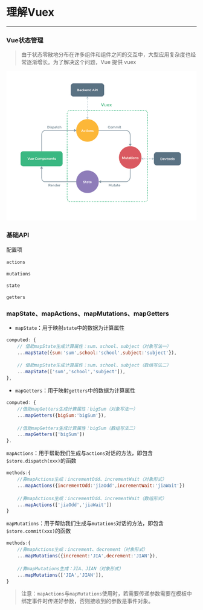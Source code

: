 # 理解Vuex

---

### Vue状态管理

> 由于状态零散地分布在许多组件和组件之间的交互中，大型应用复杂度也经常逐渐增长。为了解决这个问题，Vue 提供 vuex

![Vuex](../img/vuex.png)

### 基础API

配置项

`actions`

`mutations`

`state`

`getters`


### mapState、mapActions、mapMutations、mapGetters

* `mapState`：用于映射`state`中的数据为计算属性

```javascript
computed: {
  	// 借助mapState生成计算属性：sum、school、subject（对象写法一）
    ...mapState({sum:'sum',school:'school',subject:'subject'}),

  	// 借助mapState生成计算属性：sum、school、subject（数组写法二）
  	...mapState(['sum','school','subject']),
},
```

* `mapGetters`：用于映射`getters`中的数据为计算属性

```javascript
computed: {
    //借助mapGetters生成计算属性：bigSum（对象写法一）
    ...mapGetters({bigSum:'bigSum'}),

    //借助mapGetters生成计算属性：bigSum（数组写法二）
    ...mapGetters(['bigSum'])
}.
```

`mapActions`：用于帮助我们生成与`actions`对话的方法，即包含`$store.dispatch(xxx)`的函数

```javascript
methods:{
    //靠mapActions生成：incrementOdd、incrementWait（对象形式）
    ...mapActions({incrementOdd:'jiaOdd',incrementWait:'jiaWait'})

    //靠mapActions生成：incrementOdd、incrementWait（数组形式）
    ...mapActions(['jiaOdd','jiaWait'])
}
```

`mapMutations`：用于帮助我们生成与`mutations`对话的方法，即包含`$store.commit(xxx)`的函数
```javascript
methods:{
    //靠mapActions生成：increment、decrement（对象形式）
    ...mapMutations({increment:'JIA',decrement:'JIAN'}),
    
    //靠mapMutations生成：JIA、JIAN（对象形式）
    ...mapMutations(['JIA','JIAN']),
}
```

> 注意：`mapActions`与`mapMutations`使用时，若需要传递参数需要在模板中绑定事件时传递好参数，否则接收到的参数是事件对象。